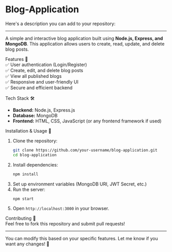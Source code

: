 # Blog-Application
Here's a description you can add to your repository:  

---  
A simple and interactive blog application built using **Node.js, Express, and MongoDB**. This application allows users to create, read, update, and delete blog posts.  

Features 🚀  
✅ User authentication (Login/Register)  
✅ Create, edit, and delete blog posts  
✅ View all published blogs  
✅ Responsive and user-friendly UI  
✅ Secure and efficient backend  

Tech Stack 🛠️  
- **Backend:** Node.js, Express.js  
- **Database:** MongoDB  
- **Frontend:** HTML, CSS, JavaScript (or any frontend framework if used)  

Installation & Usage 🚀  
1. Clone the repository:  
   ```bash
   git clone https://github.com/your-username/blog-application.git
   cd blog-application
   ```  
2. Install dependencies:  
   ```bash
   npm install
   ```  
3. Set up environment variables (MongoDB URI, JWT Secret, etc.)  
4. Run the server:  
   ```bash
   npm start
   ```  
5. Open `http://localhost:3000` in your browser.  

Contributing 🤝  
Feel free to fork this repository and submit pull requests!  

---  

You can modify this based on your specific features. Let me know if you want any changes! 🚀
